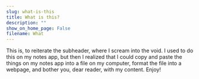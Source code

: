 ```yaml
---
slug: what-is-this
title: What is this?
description: ""
show_on_home_page: False
filename: What
---
```


This is, to reiterate the subheader, where I scream
into the void. I used to do this on my notes app, but then I
realized that I could copy and paste the things on my notes app
into a file on my computer, format the file into a webpage, and
bother you, dear reader, with my content. Enjoy!

